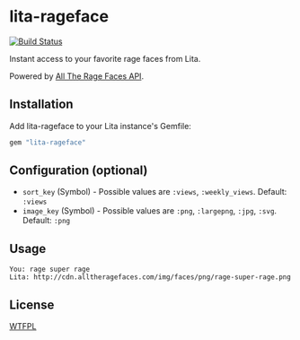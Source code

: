 # lita-rageface
[![Build Status](https://travis-ci.org/lpm11/lita-rageface.png?branch=master)](https://travis-ci.org/lpm11/lita-rageface)

Instant access to your favorite rage faces from Lita.

Powered by [All The Rage Faces API](http://alltheragefaces.com/api).

## Installation
Add lita-rageface to your Lita instance's Gemfile:

```ruby
gem "lita-rageface"
```

## Configuration (optional)
- `sort_key` (Symbol) - Possible values are `:views`, `:weekly_views`. Default: `:views`
- `image_key` (Symbol) - Possible values are `:png`, `:largepng`, `:jpg`, `:svg`. Default: `:png`

## Usage
```
You: rage super rage
Lita: http://cdn.alltheragefaces.com/img/faces/png/rage-super-rage.png
```

## License
[WTFPL](http://www.wtfpl.net/about/)
